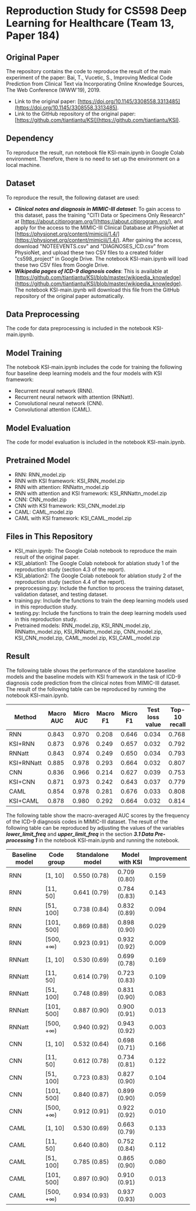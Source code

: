 # Reproduction Study for CS598 Deep Learning for Healthcare (Team 13, Paper 184)
## Original Paper
The repository contains the code to reproduce the result of the main experiment of the paper: Bai, T., Vucetic, S., Improving Medical Code Prediction from Clinical Text via Incorporating Online Knowledge Sources, The Web Conference (WWW'19), 2019.
- Link to the original paper: [https://doi.org/10.1145/3308558.3313485](https://doi.org/10.1145/3308558.3313485).
- Link to the GitHub repository of the original paper: [https://github.com/tiantiantu/KSI](https://github.com/tiantiantu/KSI).
## Dependency
To reproduce the result, run notebook file KSI-main.ipynb in Google Colab environment. Therefore, there is no need to set up the environment on a local machine.
## Dataset
To reproduce the result, the following dataset are used:
- ***Clinical notes and diagnosis in MIMIC-III dataset***: To gain access to this dataset, pass the training "CITI Data or Specimens Only Research" at [https://about.citiprogram.org/](https://about.citiprogram.org/), and apply for the access to the MIMIC-III Clinical Database at PhysioNet at [https://physionet.org/content/mimiciii/1.4/](https://physionet.org/content/mimiciii/1.4/). After gaining the access, download "NOTEEVENTS.csv" and "DIAGNOSES_ICD.csv" from PhysioNet, and upload these two CSV files to a created folder "cs598_project" in Google Drive. The notebook KSI-main.ipynb will load these two CSV files from Google Drive.
- ***Wikipedia pages of ICD-9 diagnosis codes***: This is available at [https://github.com/tiantiantu/KSI/blob/master/wikipedia_knowledge](https://github.com/tiantiantu/KSI/blob/master/wikipedia_knowledge). The notebook KSI-main.ipynb will download this file from the GitHub repository of the original paper automatically.
## Data Preprocessing
The code for data preprocessing is included in the notebook KSI-main.ipynb.
## Model Training
The notebook KSI-main.ipynb includes the code for training the following four baseline deep learning models and the four models with KSI framework:
- Recurrent neural network (RNN).
- Recurrent neural network with attention (RNNatt).
- Convolutional neural network (CNN).
- Convolutional attention (CAML).
## Model Evaluation
The code for model evaluation is included in the notebook KSI-main.ipynb.
## Pretrained Model

- RNN: RNN_model.zip
- RNN with KSI framework: KSI_RNN_model.zip
- RNN with attention: RNNattn_model.zip
- RNN with attention and KSI framework: KSI_RNNattn_model.zip
- CNN: CNN_model.zip 
- CNN with KSI framework: KSI_CNN_model.zip
- CAML: CAML_model.zip
- CAML with KSI framework: KSI_CAML_model.zip

## Files in This Repository

- KSI_main.ipynb: The Google Colab notebook to reproduce the main result of the original paper.
- KSI_ablation1: The Google Colab notebook for ablation study 1 of the reproduction study (section 4.3 of the report).
- KSI_ablation2: The Google Colab notebook for ablation study 2 of the reproduction study (section 4.4 of the report).
- preprocessing.py: Include the function to process the training dataset, validation dataset, and testing dataset.
- training.py: Include the functions to train the deep learning models used in this reproduction study.
- testing.py: Include the functions to train the deep learning models used in this reproduction study.
- Pretrained models: RNN_model.zip, KSI_RNN_model.zip, RNNattn_model.zip, KSI_RNNattn_model.zip, CNN_model.zip, KSI_CNN_model.zip, CAML_model.zip, KSI_CAML_model.zip

## Result
The following table shows the performance of the standalone baseline models and the baseline models with KSI framework in the task of ICD-9 diagnosis code prediction from the clinical notes from MIMIC-III dataset. The result of the following table can be reproduced by running the notebook KSI-main.ipynb.

| Method     | Macro AUC | Micro AUC | Macro F1 | Micro F1 | Test loss value | Top-10 recall |
|------------|-----------|-----------|----------|----------|-----------------|---------------|
| RNN        | 0.843     | 0.970     | 0.208    | 0.646    | 0.034           | 0.768         |
| KSI+RNN    | 0.873     | 0.976     | 0.249    | 0.657    | 0.032           | 0.792         |
| RNNatt     | 0.843     | 0.974     | 0.249    | 0.650    | 0.034           | 0.793         |
| KSI+RNNatt | 0.885     | 0.978     | 0.293    | 0.664    | 0.032           | 0.807         |
| CNN        | 0.836     | 0.966     | 0.214    | 0.627    | 0.039           | 0.753         |
| KSI+CNN    | 0.871     | 0.973     | 0.242    | 0.643    | 0.037           | 0.779         |
| CAML       | 0.854     | 0.978     | 0.281    | 0.676    | 0.033           | 0.808         |
| KSI+CAML   | 0.878     | 0.980     | 0.292    | 0.664    | 0.032           | 0.814         |

The following table show the macro-averaged AUC scores by the frequency of the ICD-9 diagnosis codes in MIMIC-III dataset. The result of the following table can be reproduced by adjusting the values of the variables ***lower_limit_freq*** and ***upper_limit_freq*** in the section ***3.1 Data Pre-processing 1*** in the notebook KSI-main.ipynb and running the notebook.

| Baseline model | Code group | Standalone model | Model with KSI | Improvement |
|----------------|------------|------------------|----------------|-------------|
| RNN            | [1, 10]    | 0.550 (0.78)     | 0.709 (0.80)   | 0.159       |
| RNN            | [11, 50]   | 0.641 (0.79)     | 0.784 (0.83)   | 0.143       |
| RNN            | [51, 100]  | 0.738 (0.84)     | 0.832 (0.89)   | 0.094       |
| RNN            | [101, 500] | 0.869 (0.88)     | 0.898 (0.90)   | 0.029       |
| RNN            | [500, +∞)  | 0.923 (0.91)     | 0.932 (0.92)   | 0.009       |
| RNNatt         | [1, 10]    | 0.530 (0.69)     | 0.699 (0.78)   | 0.169       |
| RNNatt         | [11, 50]   | 0.614 (0.79)     | 0.723 (0.83)   | 0.109       |
| RNNatt         | [51, 100]  | 0.748 (0.89)     | 0.831 (0.90)   | 0.083       |
| RNNatt         | [101, 500] | 0.887 (0.90)     | 0.900 (0.91)   | 0.013       |
| RNNatt         | [500, +∞)  | 0.940 (0.92)     | 0.943 (0.92)   | 0.003       |
| CNN            | [1, 10]    | 0.532 (0.64)     | 0.698 (0.71)   | 0.166       |
| CNN            | [11, 50]   | 0.612 (0.78)     | 0.734 (0.81)   | 0.122       |
| CNN            | [51, 100]  | 0.723 (0.83)     | 0.827 (0.90)   | 0.104       |
| CNN            | [101, 500] | 0.840 (0.87)     | 0.899 (0.90)   | 0.059       |
| CNN            | [500, +∞)  | 0.912 (0.91)     | 0.922 (0.92)   | 0.010       |
| CAML           | [1, 10]    | 0.530 (0.69)     | 0.663 (0.79)   | 0.133       |
| CAML           | [11, 50]   | 0.640 (0.80)     | 0.752 (0.84)   | 0.112       |
| CAML           | [51, 100]  | 0.785 (0.85)     | 0.865 (0.90)   | 0.080       |
| CAML           | [101, 500] | 0.897 (0.90)     | 0.910 (0.91)   | 0.013       |
| CAML           | [500, +∞)  | 0.934 (0.93)     | 0.937 (0.93)   | 0.003       |